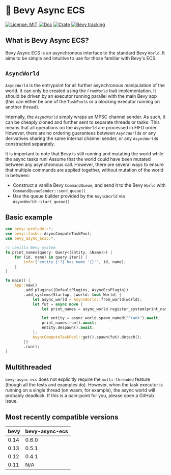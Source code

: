 # 🔄 Bevy Async ECS

[![License: MIT](https://img.shields.io/badge/License-MIT-blue.svg)](https://opensource.org/licenses/MIT)
[![Doc](https://docs.rs/bevy-async-ecs/badge.svg)](https://docs.rs/bevy-async-ecs)
[![Crate](https://img.shields.io/crates/v/bevy-async-ecs.svg)](https://crates.io/crates/bevy-async-ecs)
[![Bevy tracking](https://img.shields.io/badge/Bevy%20tracking-released%20version-lightblue)](https://github.com/bevyengine/bevy/blob/main/docs/plugins_guidelines.md#main-branch-tracking)

## What is Bevy Async ECS?

Bevy Async ECS is an asynchronous interface to the standard Bevy `World`.
It aims to be simple and intuitive to use for those familiar with Bevy's ECS.

## `AsyncWorld`

`AsyncWorld` is the entrypoint for all further asynchronous manipulation of the world.
It can only be created using the `FromWorld` trait implementation.
It should be driven by an executor running parallel with the main Bevy app
(this can either be one of the `TaskPool`s or a blocking executor running on another thread).

Internally, the `AsyncWorld` simply wraps an MPSC channel sender.
As such, it can be cheaply cloned and further sent to separate threads or tasks.
This means that all operations on the `AsyncWorld` are processed in FIFO order.
However, there are no ordering guarantees between `AsyncWorld`s or any derivatives sharing the same internal channel
sender, or any `AsyncWorld`s constructed separately. 

It is important to note that Bevy is still running and mutating the world while the async tasks run! Assume that the
world could have been mutated between any asynchronous call. However, there are several ways to ensure that multiple commands
are applied together, without mutation of the world in between:
* Construct a vanilla Bevy `CommandQueue`, and send it to the Bevy `World` with `CommandQueueSender::send_queue()`
* Use the queue builder provided by the `AsyncWorld` via `AsyncWorld::start_queue()`

## Basic example

```rust
use bevy::prelude::*;
use bevy::tasks::AsyncComputeTaskPool;
use bevy_async_ecs::*;

// vanilla Bevy system
fn print_names(query: Query<(Entity, &Name)>) {
	for (id, name) in query.iter() {
		info!("entity {:?} has name '{}'", id, name);
	}
}

fn main() {
	App::new()
		.add_plugins((DefaultPlugins, AsyncEcsPlugin))
		.add_systems(Startup, |world: &mut World| {
			let async_world = AsyncWorld::from_world(world);
			let fut = async move {
				let print_names = async_world.register_system(print_names).await;

				let entity = async_world.spawn_named("Frank").await;
				print_names.run().await;
				entity.despawn().await;
			};
			AsyncComputeTaskPool::get().spawn(fut).detach();
		})
		.run();
}
```

## Multithreaded

`bevy-async-ecs` does not explicitly require the `multi-threaded` feature (though all the tests and examples do).
However, when the task executor is running on a single thread (on wasm, for example), the async world will probably
deadlock. If this is a pain-point for you, please open a GitHub issue.

## Most recently compatible versions

| bevy | bevy-async-ecs |
|------|----------------|
| 0.14 | 0.6.0          |
| 0.13 | 0.5.1          |
| 0.12 | 0.4.1          |
| 0.11 | N/A            |
